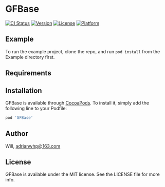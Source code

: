 # GFBase

[![CI Status](https://img.shields.io/travis/Will/GFBase.svg?style=flat)](https://travis-ci.org/Will/GFBase)
[![Version](https://img.shields.io/cocoapods/v/GFBase.svg?style=flat)](https://cocoapods.org/pods/GFBase)
[![License](https://img.shields.io/cocoapods/l/GFBase.svg?style=flat)](https://cocoapods.org/pods/GFBase)
[![Platform](https://img.shields.io/cocoapods/p/GFBase.svg?style=flat)](https://cocoapods.org/pods/GFBase)

## Example

To run the example project, clone the repo, and run `pod install` from the Example directory first.

## Requirements

## Installation

GFBase is available through [CocoaPods](https://cocoapods.org). To install
it, simply add the following line to your Podfile:

```ruby
pod 'GFBase'
```

## Author

Will, adrianwhp@163.com

## License

GFBase is available under the MIT license. See the LICENSE file for more info.
